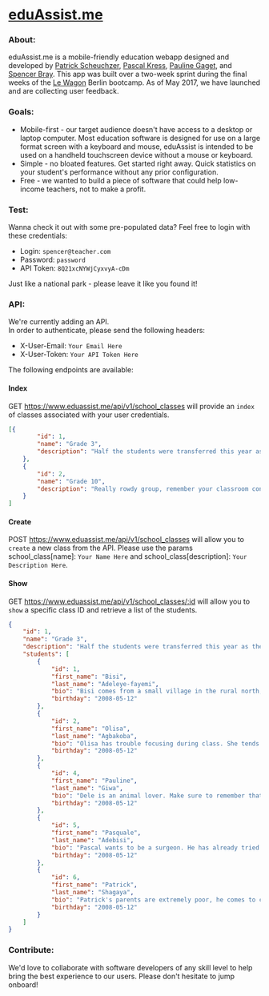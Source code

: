 # [eduAssist.me](https://www.eduassist.me)

### About:
eduAssist.me is a mobile-friendly education webapp designed and developed by [Patrick Scheuchzer](https://github.com/patrick-scheuchzer), [Pascal Kress](https://github.com/wabi69sabi), [Pauline Gaget](https://github.com/lupiane), and [Spencer Bray](https://github.com/letired).  This app was built over a two-week sprint during the final weeks of the [Le Wagon](https://lewagon.com) Berlin bootcamp. As of May 2017, we have launched and are collecting user feedback.

### Goals:
* Mobile-first - our target audience doesn't have access to a desktop or laptop computer.  Most education software is designed for use on a large format screen with a keyboard and mouse, eduAssist is intended to be used on a handheld touchscreen device without a mouse or keyboard.
* Simple - no bloated features. Get started right away. Quick statistics on your student's performance without any prior configuration.
* Free - we wanted to build a piece of software that could help low-income teachers, not to make a profit.

### Test:
Wanna check it out with some pre-populated data? Feel free to login with these credentials:

* Login: `spencer@teacher.com`
* Password: `password`
* API Token: `8Q21xcNYWjCyxvyA-cDm`

Just like a national park - please leave it like you found it!

### API:
We're currently adding an API.  
In order to authenticate, please send the following headers:

* X-User-Email: `Your Email Here`
* X-User-Token: `Your API Token Here`

The following endpoints are available:
#### Index
GET https://www.eduassist.me/api/v1/school_classes will provide an `index` of classes associated with your user credentials.
```json
[{
        "id": 1,
        "name": "Grade 3",
        "description": "Half the students were transferred this year as their old school was closed. Remember they're new in town!\n      Need extra attention in Math."
    },
    {
        "id": 2,
        "name": "Grade 10",
        "description": "Really rowdy group, remember your classroom control techniques.\r\n      They absolutely love stories about famous Nigerians in history!"
    }
]
```
#### Create
POST https://www.eduassist.me/api/v1/school_classes will allow you to `create` a new class from the API. Please use the params school_class[name]: `Your Name Here` and school_class[description]: `Your Description Here`.
#### Show
GET https://www.eduassist.me/api/v1/school_classes/:id will allow you to `show` a specific class ID and retrieve a list of the students.
```json
{
    "id": 1,
    "name": "Grade 3",
    "description": "Half the students were transferred this year as their old school was closed. Remember they're new in town!\n      Need extra attention in Math.",
    "students": [
        {
            "id": 1,
            "first_name": "Bisi",
            "last_name": "Adeleye-fayemi",
            "bio": "Bisi comes from a small village in the rural north, she's really shy but very bright.",
            "birthday": "2008-05-12"
        },
        {
            "id": 2,
            "first_name": "Olisa",
            "last_name": "Agbakoba",
            "bio": "Olisa has trouble focusing during class. She tends to bother other students and can be a distraction. She is very good at math.",
            "birthday": "2008-05-12"
        },
        {
            "id": 4,
            "first_name": "Pauline",
            "last_name": "Giwa",
            "bio": "Dele is an animal lover. Make sure to remember that his dog's name is 'Billy'!",
            "birthday": "2008-05-12"
        },
        {
            "id": 5,
            "first_name": "Pasquale",
            "last_name": "Adebisi",
            "bio": "Pascal wants to be a surgeon. He has already tried to practice his surgery on one of his classmates - leading to a reprimand from the headmaster.",
            "birthday": "2008-05-12"
        },
        {
            "id": 6,
            "first_name": "Patrick",
            "last_name": "Shagaya",
            "bio": "Patrick's parents are extremely poor, he comes to class hungry most days. Bringing an extra snack for him will help keep him focused.",
            "birthday": "2008-05-12"
        }
    ]
}
```

### Contribute:
We'd love to collaborate with software developers of any skill level to help bring the best experience to our users.  Please don't hesitate to jump onboard!
